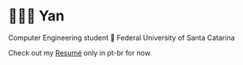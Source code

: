 # 👨🏻‍💻 Yan 

Computer Engineering student 🌿 Federal University of Santa Catarina

Check out my [Resumé](https://drive.google.com/file/d/1IpNWTg7hE8ZEw73QJ8gQVzChbDZpjkNi/view?usp=sharing) only in pt-br for now
